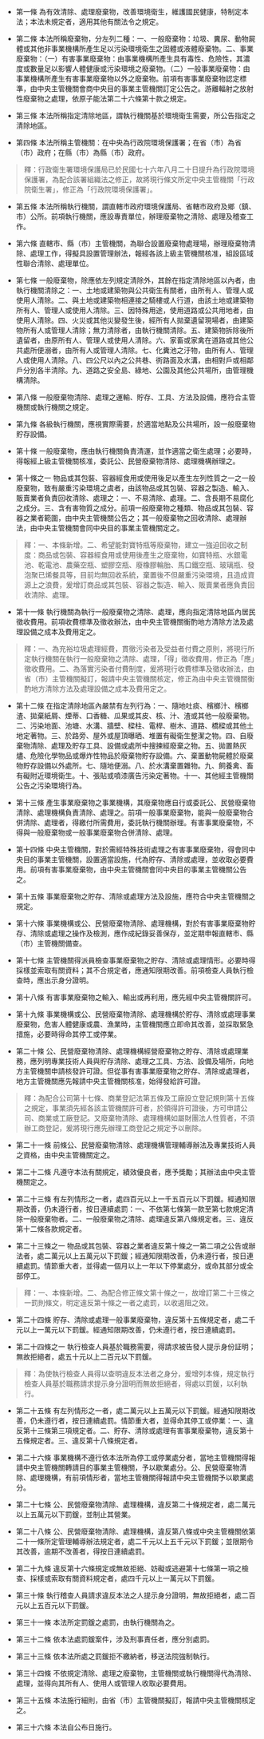 * 第一條 為有效清除、處理廢棄物，改善環境衛生，維護國民健康，特制定本法；本法未規定者，適用其他有關法令之規定。

* 第二條 本法所稱廢棄物，分左列二種：一、一般廢棄物：垃圾、糞尿、動物屍體或其他非事業機構所產生足以污染環境衛生之固體或液體廢棄物。二、事業廢棄物：（一）有害事業廢棄物：由事業機構所產生具有毒性、危險性，其濃度或數量足以影響人體健康或污染環境之廢棄物。（二）一般事業廢棄物：由事業機構所產生有害事業廢棄物以外之廢棄物。前項有害事業廢棄物認定標準，由中央主管機關會商中央目的事業主管機關訂定公告之。游離輻射之放射性廢棄物之處理，依原子能法第二十六條第十款之規定。

* 第三條 本法所稱指定清除地區，謂執行機關基於環境衛生需要，所公告指定之清除地區。

* 第四條 本法所稱主管機關：在中央為行政院環境保護署；在省（市）為省（市）政府；在縣（市）為縣（市）政府。

> 釋：行政衛生署環境保護局已於民國七十六年八月二十日提升為行政院環境保護署，為配合該署組織法之修正，故將現行條文所定中央主管機關「行政院衛生署」，修正為「行政院環境保護署」。

* 第五條 本法所稱執行機關，謂直轄市政府環境保護局、省轄市政府及鄉（鎮、市）公所。前項執行機關，應設專責單位，辦理廢棄物之清除、處理及稽查工作。

* 第六條 直轄市、縣（市）主管機關，為聯合設置廢棄物處理場，辦理廢棄物清除、處理工作，得擬具設置管理辦法，報經各該上級主管機關核准，組設區域性聯合清除、處理單位。

* 第七條 一般廢棄物，除應依左列規定清除外，其餘在指定清除地區以內者，由執行機關清除之：一、土地或建築物與公共衛生有關者，由所有人、管理人或使用人清除。二、與土地或建築物相連接之騎樓或人行道，由該土地或建築物所有人、管理人或使用人清除。三、因特殊用途，使用道路或公共用地者，由使用人清除。四、火災或其他災變發生後，經所有人拋棄遺留現場者，由建築物所有人或管理人清除；無力清除者，由執行機關清除。五、建築物拆除後所遺留者，由原所有人、管理人或使用人清除。六、家畜或家禽在道路或其他公共處所便溺者，由所有人或管理人清除。七、化糞池之汙物，由所有人、管理人或使用人清除。八、四公尺以內之公共巷、衖路面及水溝，由相對戶或相鄰戶分別各半清除。九、道路之安全島、綠地、公園及其他公共場所，由管理機構清除。

* 第八條 一般廢棄物清除、處理之運輸、貯存、工具、方法及設備，應符合主管機關或執行機關之規定。

* 第九條 各級執行機關，應視實際需要，於適當地點及公共場所，設一般廢棄物貯存設備。

* 第十條 一般廢棄物，應由執行機關負責清運，並作適當之衛生處理；必要時，得報經上級主管機關核准，委託公、民營廢棄物清除、處理機構辦理之。

* 第十條之一 物品或其包裝、容器經食用或使用後足以產生左列性質之一之一般廢棄物，致有嚴重污染環境之虞者，由該物品或其包裝、容器之製造、輸入、販賣業者負責回收清除、處理之：一、不易清除、處理。二、含長期不易腐化之成分。三、含有害物質之成分。前項一般廢棄物之種類、物品或其包裝、容器之業者範圍，由中央主管機關公告之；其一般廢棄物之回收清除、處理辦法，由中央主管機關會同中央目的事業主管機關定之。

> 釋：一、本條新增。二、希望能對寶特瓶等廢棄物，建立一強迫回收之制度：商品或包裝、容器經食用或使用後產生之廢棄物，如寶特瓶、水銀電池、乾電池、農藥空瓶、塑膠空瓶、廢橡膠輪胎、馬口鐵空瓶、玻璃瓶、發泡聚已烯餐具等，目前均無回收系統，棄置後不但嚴重污染環境，且造成資源上之浪費，爰增訂商品或其包裝、容器之製造、輸入、販賣業者應負責回收清除、處理。

* 第十一條 執行機關為執行一般廢棄物之清除、處理，應向指定清除地區內居民徵收費用。前項收費標準及徵收辦法，由中央主管機關衡酌地方清除方法及處理設備之成本及費用定之。

> 釋：一、為充裕垃圾處理經費，貫徹污染者及受益者付費之原則，將現行所定執行機關在執行一般廢棄物之清除、處理，「得」徵收費用，修正為「應」徵收費用。二、為落實污染者付費制度，爰將現行收費標準及徵收辦法，由省（市）主管機關擬訂，報請中央主管機關核定，修正為由中央主管機關衡酌地方清除方法及處理設備之成本及費用定之。

* 第十二條 在指定清除地區內嚴禁有左列行為：一、隨地吐痰、檳榔汁、檳榔渣、拋棄紙屑、煙蒂、口香糖、瓜果或其皮、核、汁、渣或其他一般廢棄物。二、污染地面、池塘、水溝、牆壁、樑柱、電桿、樹木、道路、橋樑或其他土地定著物。三、於路旁、屋外或屋頂曝晒、堆置有礙衛生整潔之物。四、自廢棄物清除、處理及貯存工具、設備或處所中搜揀經廢棄之物。五、拋置熱灰燼、危險化學物品或爆炸性物品於廢棄物貯存設備。六、棄置動物屍體於廢棄物貯存設備以外處所。七、隨地便溺。八、於水溝棄置雜物。九、飼養禽、畜有礙附近環境衛生。十、張貼或噴漆廣告污染定著物。十一、其他經主管機關公告之污染環境行為。

* 第十三條 產生事業廢棄物之事業機構，其廢棄物應自行或委託公、民營廢棄物清除、處理機構負責清除、處理之。前項一般事業廢棄物，能與一般廢棄物合併清除、處理者，得繳付所需費用，委託執行機關辦理。有害事業廢棄物，不得與一般廢棄物或一般事業廢棄物合併清除、處理。

* 第十四條 中央主管機關，對於需經特殊技術處理之有害事業廢棄物，得會同中央目的事業主管機關，設置適當設施，代為貯存、清除或處理，並收取必要費用。前項有害事業廢棄物，由中央主管機關會同中央目的事業主管機關公告之。

* 第十五條 事業廢棄物之貯存、清除或處理方法及設施，應符合中央主管機關之規定。

* 第十六條 事業機構或公、民營廢棄物清除、處理機構，對於有害事業廢棄物貯存、清除或處理之操作及檢測，應作成紀錄妥善保存，並定期申報直轄市、縣（市）主管機關備查。

* 第十七條 主管機關得派員檢查事業廢棄物之貯存、清除或處理情形。必要時得採樣並索取有關資料；其不合規定者，應通知限期改善。前項檢查人員執行檢查時，應出示身分證明。

* 第十八條 有害事業廢棄物之輸入、輸出或再利用，應先經中央主管機關許可。

* 第十九條 事業機構或公、民營廢棄物清除、處理機構於貯存、清除或處理事業廢棄物，危害人體健康或農、漁業時，主管機關應立即命其改善，並採取緊急措施，必要時得命其停工或停業。

* 第二十條 公、民營廢棄物清除、處理機構經營廢棄物之貯存、清除或處理業務，應列明專業技術人員與貯存清除、處理之工具、方法、設備及場所，向地方主管機關申請核發許可證。但從事有害事業廢棄物之貯存、清除或處理者，地方主管機關應先報請中央主管機關核准，始得發給許可證。

> 釋：為配合公司第十七條、商業登記法第五條及工廠設立登記規則第十五條之規定，事業須先經各該主管機關許可者，於領得許可證後，方可申請公司、商業或工廠登記。又廢棄物清除、處理機構如屬財團法人性質者，不須辦工商登記，爰將現行應先辦理工商登記之規定予以刪除。

* 第二十一條 前條公、民營廢棄物清除、處理機構管理輔導辦法及專業技術人員之資格，由中央主管機關定之。

* 第二十二條 凡遵守本法有關規定，績效優良者，應予獎勵；其辦法由中央主管機關定之。

* 第二十三條 有左列情形之一者，處四百元以上一千五百元以下罰鍰。經通知限期改善，仍未遵行者，按日連續處罰：一、不依第七條第一款至第七款規定清除一般廢棄物者。二、一般廢棄物之清除、處理違反第八條規定者。三、違反第十二條各款規定者。

* 第二十三條之一 物品或其包裝、容器之業者違反第十條之一第二項之公告或辦法者，處二萬元以上五萬元以下罰鍰；經通知限期改善，仍未遵行者，按日連續處罰。情節重大者，並得處一個月以上一年以下停業處分，或命其部分或全部停工。

> 釋：一、本條新增。二、為配合修正條文第十條之一，故增訂第二十三條之一罰則條文，明定違反第十條之一者之處罰，以收遏阻之效。

* 第二十四條 貯存、清除或處理一般事業廢棄物，違反第十五條規定者，處二千元以上一萬元以下罰鍰。經通知限期改善，仍未遵行者，按日連續處罰。

* 第二十四條之一 執行檢查人員基於職務需要，得請求被告發人提示身份証明；無故拒絕者，處五十元以上二百元以下罰鍰。

> 釋：為使執行檢查人員得以查明違反本法者之身分，爰增列本條，規定執行檢查人員基於職務請求提示身分證明而無故拒絕者，得處以罰鍰，以利執行。

* 第二十五條 有左列情形之一者，處二萬元以上五萬元以下罰鍰。經通知限期改善，仍未遵行者，按日連續處罰。情節重大者，並得命其停工或停業：一、違反第十三條第三項規定者。二、貯存、清除或處理有害事業廢棄物，違反第十五條規定者。三、違反第十八條規定者。

* 第二十六條 事業機構不遵行依本法所為停工或停業處分者，當地主管機關得報請中央主管機關轉請目的事業主管機關，予以歇業處分。公、民營廢棄物清除、處理機構，有前項情形者，當地主管機關得報請中央主管機關予以歇業處分。

* 第二十七條 公、民營廢棄物清除、處理機構，違反第二十條規定者，處二萬元以上五萬元以下罰鍰，並制止其營業。

* 第二十八條 公、民營廢棄物清除、處理機構，違反第八條或中央主管機關依第二十一條所定管理輔導辦法規定者，處二千元以上五千元以下罰鍰；並限期令其改善，逾期不改善者，得按日連續處罰。

* 第二十九條 違反第十六條規定或無故拒絕、妨礙或逃避第十七條第一項之檢查、採樣或索取有關資料規定者，處四千元以上一萬元以下罰鍰。

* 第三十條 執行稽查人員請求違反本法之人提示身分證明，無故拒絕者，處二百元以上五百元以下罰鍰。

* 第三十一條 本法所定罰鍰之處罰，由執行機關為之。

* 第三十二條 依本法處罰鍰案件，涉及刑事責任者，應分別處罰。

* 第三十三條 依本法所處之罰鍰拒不繳納者，移送法院強制執行。

* 第三十四條 不依規定清除、處理之廢棄物，主管機關或執行機關得代為清除、處理，並得向其所有人、使用人或管理人收取必要費用。

* 第三十五條 本法施行細則，由省（市）主管機關擬訂，報請中央主管機關核定之。

* 第三十六條 本法自公布日施行。

